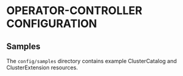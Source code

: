 # OPERATOR-CONTROLLER CONFIGURATION

## Samples

The `config/samples` directory contains example ClusterCatalog and ClusterExtension resources.

